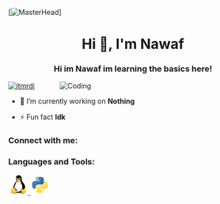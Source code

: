 [![MasterHead](https://miro.medium.com/v2/resize:fit:1358/1*mB6YLIGqIk1hTzU6Fb12zQ.gif)]
<h1 align="center">Hi 👋, I'm Nawaf</h1>
<h3 align="center">Hi im Nawaf im learning the basics here!</h3>
<img align="right" alt="Coding" width="400" src="https://miro.medium.com/v2/resize:fit:1358/1*mB6YLIGqIk1hTzU6Fb12zQ.gif">

<p align="left"> <a href="https://github.com/ryo-ma/github-profile-trophy"><img src="https://github-profile-trophy.vercel.app/?username=itmrdi" alt="itmrdi" /></a> </p>

- 🔭 I’m currently working on **Nothing**

- ⚡ Fun fact **Idk**

<h3 align="left">Connect with me:</h3>
<p align="left">
</p>

<h3 align="left">Languages and Tools:</h3>
<p align="left"> <a href="https://www.linux.org/" target="_blank" rel="noreferrer"> <img src="https://raw.githubusercontent.com/devicons/devicon/master/icons/linux/linux-original.svg" alt="linux" width="40" height="40"/> </a> <a href="https://www.python.org" target="_blank" rel="noreferrer"> <img src="https://raw.githubusercontent.com/devicons/devicon/master/icons/python/python-original.svg" alt="python" width="40" height="40"/> </a> </p>
